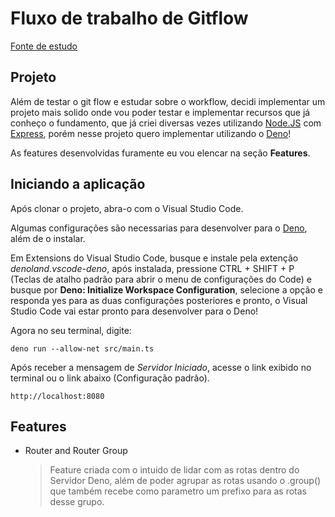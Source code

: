 # Fluxo de trabalho de Gitflow

[Fonte de estudo](https://www.atlassian.com/br/git/tutorials/comparing-workflows/gitflow-workflow)


## Projeto

Além de testar o git flow e estudar sobre o workflow, decidi implementar um projeto mais solido onde vou poder testar e implementar recursos que já conheço o fundamento, que já criei diversas vezes utilizando [Node.JS](https://nodejs.org/) com [Express](https://expressjs.com/pt-br/), porém nesse projeto quero implementar utilizando o [Deno](https://deno.land/)!

As features desenvolvidas furamente eu vou elencar na seção **Features**.

## Iniciando a aplicação

Após clonar o projeto, abra-o com o Visual Studio Code.

Algumas configurações são necessarias para desenvolver para o [Deno](https://deno.land/), além de o instalar.

Em Extensions do Visual Studio Code, busque e instale pela extenção *denoland.vscode-deno*, após instalada, pressione CTRL + SHIFT + P (Teclas de atalho padrão para abrir o menu de configurações do Code) e busque por **Deno: Initialize Workspace Configuration**, selecione a opção e responda yes para as duas configurações posteriores e pronto, o Visual Studio Code vai estar pronto para desenvolver para o Deno!

Agora no seu terminal, digite:

`
    deno run --allow-net src/main.ts
`

Após receber a mensagem de *Servidor Iniciado*, acesse o link exibido no terminal ou o link abaixo (Configuração padrão).

`
    http://localhost:8080
`

## Features

* Router and Router Group
    >Feature criada com o intuido de lidar com as rotas dentro do Servidor Deno, além de poder agrupar as rotas usando o .group() que também recebe como parametro um prefixo para as rotas desse grupo.

